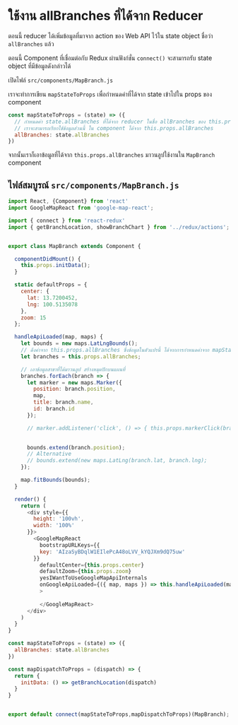 
# ใช้งาน allBranches ที่ได้จาก Reducer

ตอนนี้ reducer ได้เพิ่มข้อมูลที่มาจาก action ของ Web API ไว้ใน state object ชื่อว่า `allBranches` แล้ว 

ตอนนี้ Component ที่เชื่อมต่อกับ Redux ผ่านฟังก์ชั่น `connect()` จะสามารถรับ state object ที่มีข้อมูลดังกล่าวได้ 

เปิดไฟล์ `src/components/MapBranch.js`

เราจะทำการเขียน `mapStateToProps` เพื่อกำหนดค่าที่ได้จาก state เข้าไปใน props ของ component

```js
const mapStateToProps = (state) => ({
  // กำหนดค่า state.allBranches ที่ได้จาก reducer ในชื่อ allBranches ของ this.props ใน component
  // เราจะสามารถเรียกใช้ข้อมูลส่วนนี้ ใน component ได้จาก this.props.allBranches
  allBranches: state.allBranches
})
```

จากนั้นเราก็เอาข้อมูลที่ได้จาก `this.props.allBranches` มาวนลูปใช้งานใน `MapBranch` component 



## ไฟล์สมบูรณ์ `src/components/MapBranch.js`

```js
import React, {Component} from 'react'
import GoogleMapReact from 'google-map-react';

import { connect } from 'react-redux'
import { getBranchLocation, showBranchChart } from '../redux/actions';


export class MapBranch extends Component {

  componentDidMount() {
    this.props.initData();
  }

  static defaultProps = {
    center: {
      lat: 13.7200452,
      lng: 100.5135078
    },
    zoom: 15
  };

  handleApiLoaded(map, maps) {
    let bounds = new maps.LatLngBounds();
    // ดึงค่าจาก this.props.allBranches ซึ่งข้อมูลในตัวแปรนี้ ได้จากการกำหนดค่าจาก mapStateToProps
    let branches = this.props.allBranches;

    // เอาข้อมูลสาขาที่ได้มาวนลูป สร้างหมุดปักบนแผนที่
    branches.forEach(branch => {
      let marker = new maps.Marker({
        position: branch.position,
        map,
        title: branch.name,
        id: branch.id
      });

      // marker.addListener('click', () => { this.props.markerClick(branch)) })

      
      bounds.extend(branch.position);
      // Alternative
      // bounds.extend(new maps.LatLng(branch.lat, branch.lng);
    });

    map.fitBounds(bounds); 
  }

  render() {
    return (
      <div style={{
        height: '100vh',
        width: '100%'
      }}>
        <GoogleMapReact
          bootstrapURLKeys={{
          key: 'AIzaSyBDqlW1EIlePcA48oLVV_kYQJXm9dQ75uw'
        }}
          defaultCenter={this.props.center}
          defaultZoom={this.props.zoom}
          yesIWantToUseGoogleMapApiInternals
          onGoogleApiLoaded={({ map, maps }) => this.handleApiLoaded(map, maps)}
          >
            
          </GoogleMapReact>
      </div>
    )
  }
}

const mapStateToProps = (state) => ({
  allBranches: state.allBranches
})

const mapDispatchToProps = (dispatch) => {
  return {
    initData: () => getBranchLocation(dispatch)
  }
}


export default connect(mapStateToProps,mapDispatchToProps)(MapBranch);
```